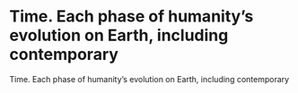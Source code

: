 # Time. Each phase of humanity’s evolution on Earth, including contemporary

Time. Each phase of humanity’s evolution on Earth, including contemporary